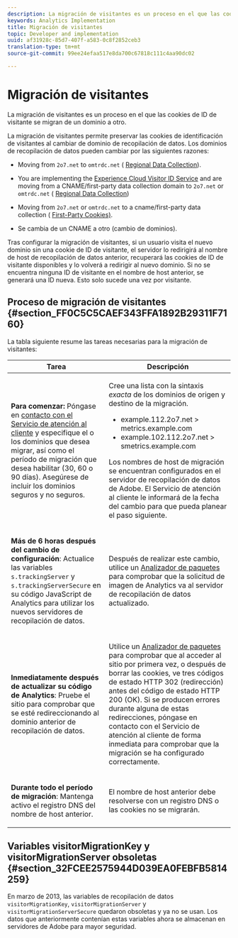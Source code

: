 ```yaml
---
description: La migración de visitantes es un proceso en el que las cookies de ID de visitante se migran de un dominio a otro.
keywords: Analytics Implementation
title: Migración de visitantes
topic: Developer and implementation
uuid: af31928c-85d7-407f-a583-0c8f2852ceb3
translation-type: tm+mt
source-git-commit: 99ee24efaa517e8da700c67818c111c4aa90dc02

---
```



# Migración de visitantes

La migración de visitantes es un proceso en el que las cookies de ID de visitante se migran de un dominio a otro.

La migración de visitantes permite preservar las cookies de identificación de visitantes al cambiar de dominio de recopilación de datos. Los dominios de recopilación de datos pueden cambiar por las siguientes razones:

* Moving from `2o7.net` to `omtrdc.net` ( [Regional Data Collection](https://marketing.adobe.com/resources/help/en_US/whitepapers/rdc/)).

* You are implementing the [Experience Cloud Visitor ID Service](https://marketing.adobe.com/resources/help/en_US/mcvid/) and are moving from a CNAME/first-party data collection domain to `2o7.net` or `omtrdc.net` ( [Regional Data Collection](https://marketing.adobe.com/resources/help/en_US/whitepapers/rdc/))

* Moving from `2o7.net` or `omtrdc.net` to a cname/first-party data collection ( [First-Party Cookies)](https://marketing.adobe.com/resources/help/en_US/whitepapers/first_party_cookies/).

* Se cambia de un CNAME a otro (cambio de dominios).

Tras configurar la migración de visitantes, si un usuario visita el nuevo dominio sin una cookie de ID de visitante, el servidor lo redirigirá al nombre de host de recopilación de datos anterior, recuperará las cookies de ID de visitante disponibles y lo volverá a redirigir al nuevo dominio. Si no se encuentra ninguna ID de visitante en el nombre de host anterior, se generará una ID nueva. Esto solo sucede una vez por visitante.

## Proceso de migración de visitantes {#section_FF0C5C5CAEF343FFA1892B29311F7160}

La tabla siguiente resume las tareas necesarias para la migración de visitantes:

<table id="table_7B2535FC3E264216A299686415C6B21C"> 
 <thead> 
  <tr> 
   <th colname="col1" class="entry"> Tarea </th> 
   <th colname="col3" class="entry"> Descripción </th> 
  </tr> 
 </thead>
 <tbody> 
  <tr> 
   <td colname="col1"> <p> <b>Para comenzar:</b> Póngase en <a href="https://helpx.adobe.com/marketing-cloud/contact-support.html"  >contacto con el Servicio de atención al cliente</a> y especifique el o los dominios que desea migrar, así como el período de migración que desea habilitar (30, 60 o 90 días). Asegúrese de incluir los dominios seguros y no seguros. </p> </td> 
   <td colname="col3"> <p>Cree una lista con la sintaxis <i>exacta</i> de los dominios de origen y destino de la migración. </p> 
    <ul id="ul_067EC5C7619141A6BDFBC209C9FD47E2"> 
     <li id="li_0723D948465A49C1871B81207AEDC4DC">example.112.2o7.net &gt; metrics.example.com </li> 
     <li id="li_B0CA15A593BD4AB9802E33A3FF037C7A">example.102.112.2o7.net &gt; smetrics.example.com </li> 
    </ul> <p>Los nombres de host de migración se encuentran configurados en el servidor de recopilación de datos de Adobe. El Servicio de atención al cliente le informará de la fecha del cambio para que pueda planear el paso siguiente. </p> </td> 
  </tr> 
  <tr> 
   <td colname="col1"> <p> <b>Más de 6 horas después del cambio de configuración</b>: Actualice las variables <code> s.trackingServer</code> y <code> s.trackingServerSecure</code> en su código JavaScript de Analytics para utilizar los nuevos servidores de recopilación de datos. </p> </td> 
   <td colname="col3"> <p>Después de realizar este cambio, utilice un <a href="/help/implement/impl-testing/packet-monitor.md"  >Analizador de paquetes</a> para comprobar que la solicitud de imagen de Analytics va al servidor de recopilación de datos actualizado. </p> </td> 
  </tr> 
  <tr> 
   <td colname="col1"> <p> <b>Inmediatamente después de actualizar su código de Analytics</b>: Pruebe el sitio para comprobar que se esté redireccionando al dominio anterior de recopilación de datos. </p> </td> 
   <td colname="col3"> <p>Utilice un <a href="/help/implement/impl-testing/packet-monitor.md"  >Analizador de paquetes</a> para comprobar que al acceder al sitio por primera vez, o después de borrar las cookies, ve tres códigos de estado HTTP 302 (redirección) antes del código de estado HTTP 200 (OK). Si se producen errores durante alguna de estas redirecciones, póngase en contacto con el Servicio de atención al cliente de forma inmediata para comprobar que la migración se ha configurado correctamente. </p> </td> 
  </tr> 
  <tr> 
   <td colname="col1"> <p> <b>Durante todo el período de migración</b>: Mantenga activo el registro DNS del nombre de host anterior. </p> </td> 
   <td colname="col3"> <p>El nombre de host anterior debe resolverse con un registro DNS o las cookies no se migrarán. </p> </td> 
  </tr> 
 </tbody> 
</table>

## Variables visitorMigrationKey y visitorMigrationServer obsoletas {#section_32FCEE2575944D039EA0FEBFB5814259}

En marzo de 2013, las variables de recopilación de datos `visitorMigrationKey`, `visitorMigrationServer` y `visitorMigrationServerSecure` quedaron obsoletas y ya no se usan. Los datos que anteriormente contenían estas variables ahora se almacenan en servidores de Adobe para mayor seguridad.
